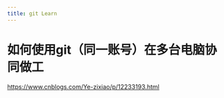 ```yaml
---
title: git Learn
---
```


# 如何使用git（同一账号）在多台电脑协同做工
https://www.cnblogs.com/Ye-zixiao/p/12233193.html